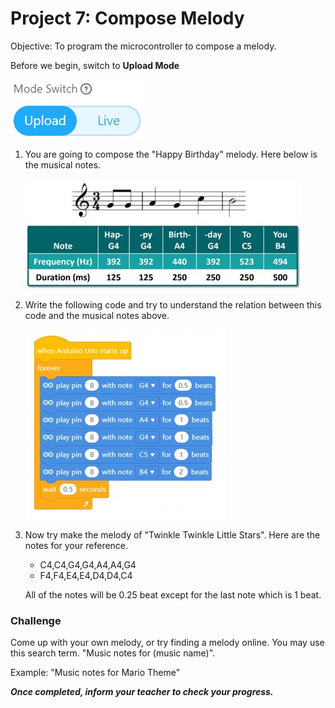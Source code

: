 # Project 7: Compose Melody

Objective: To program the microcontroller to compose a melody.

Before we begin, switch to **Upload Mode**

![](images/toggle_UploadMode.jpg)

1. You are going to compose the "Happy Birthday" melody. Here below is the musical notes.

    ![](images/p7_songNote.jpg)

2. Write the following code and try to understand the relation between this code and the musical notes above.

    ![](images/p7_code.jpg)

3. Now try make the melody of "Twinkle Twinkle Little Stars". Here are the notes for your reference.

    - C4,C4,G4,G4,A4,A4,G4
    - F4,F4,E4,E4,D4,D4,C4 


    All of the notes will be 0.25 beat except for the last note which is 1 beat.

### Challenge
Come up with your own melody, or try finding a melody online. You may use this search term.
"Music notes for (music name)".

Example: "Music notes for Mario Theme"

***Once completed, inform your teacher to check your progress.***